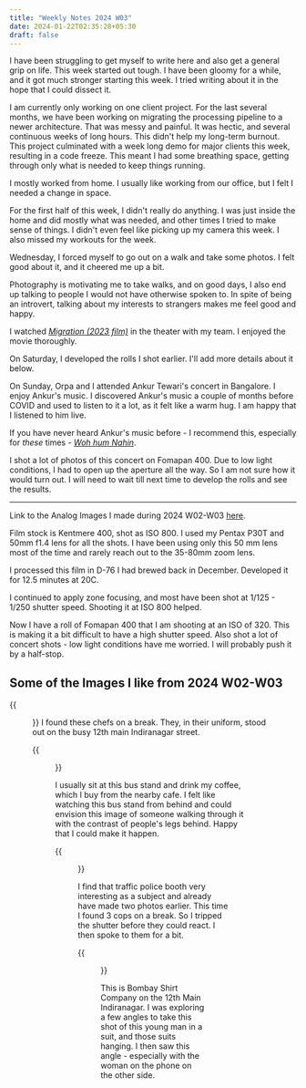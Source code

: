 ```yaml
---
title: "Weekly Notes 2024 W03"
date: 2024-01-22T02:35:28+05:30
draft: false
---
```


I have been struggling to get myself to write here and also get a general grip on life. This week started out tough. I have been gloomy for a while, and it got much stronger starting this week. I tried writing about it in the hope that I could dissect it.

I am currently only working on one client project. For the last several months, we have been working on migrating the processing pipeline to a newer architecture. That was messy and painful. It was hectic, and several continuous weeks of long hours. This didn't help my long-term burnout. This project culminated with a week long demo for major clients this week, resulting in a code freeze. This meant I had some breathing space, getting through only what is needed to keep things running.

I mostly worked from home. I usually like working from our office, but I felt I needed a change in space.

For the first half of this week, I didn't really do anything. I was just inside the home and did mostly what was needed, and other times I tried to make sense of things. I didn't even feel like picking up my camera this week. I also missed my workouts for the week.

Wednesday, I forced myself to go out on a walk and take some photos. I felt good about it, and it cheered me up a bit.

Photography is motivating me to take walks, and on good days, I also end up talking to people I would not have otherwise spoken to. In spite of being an introvert, talking about my interests to strangers makes me feel good and happy.

I watched [_Migration (2023 film)_](<https://en.wikipedia.org/wiki/Migration_(2023_film)>) in the theater with my team. I enjoyed the movie thoroughly.

On Saturday, I developed the rolls I shot earlier. I'll add more details about it below.

On Sunday, Orpa and I attended Ankur Tewari's concert in Bangalore. I enjoy Ankur's music. I discovered Ankur's music a couple of months before COVID and used to listen to it a lot, as it felt like a warm hug. I am happy that I listened to him live.

If you have never heard Ankur's music before - I recommend this, especially for _these_ times - [_Woh hum Nahin_](https://www.youtube.com/watch?v=p4uRBUgE7mk&ab_channel=AnkurTewari).

I shot a lot of photos of this concert on Fomapan 400. Due to low light conditions, I had to open up the aperture all the way. So I am not sure how it would turn out. I will need to wait till next time to develop the rolls and see the results.

---

Link to the Analog Images I made during 2024 W02-W03 [here](https://silverhalide.kernelanxiety.dev/#2024w02w03).

Film stock is Kentmere 400, shot as ISO 800. I used my Pentax P30T and 50mm f1.4 lens for all the shots. I have been using only this 50 mm lens most of the time and rarely reach out to the 35-80mm zoom lens.

I processed this film in D-76 I had brewed back in December. Developed it for 12.5 minutes at 20C.

I continued to apply zone focusing, and most have been shot at 1/125 - 1/250 shutter speed. Shooting it at ISO 800 helped.

Now I have a roll of Fomapan 400 that I am shooting at an ISO of 320. This is making it a bit difficult to have a high shutter speed. Also shot a lot of concert shots - low light conditions have me worried. I will probably push it by a half-stop.

## Some of the Images I like from 2024 W02-W03

{{<figure src="https://silverhalide.kernelanxiety.dev/photos/2024w02w03/original/2024-01-20_P30T_K400@800_D76_2024W02W03_IMG_6225.jpg">}}
I found these chefs on a break. They, in their uniform, stood out on the busy 12th main Indiranagar street.

{{<figure src="https://silverhalide.kernelanxiety.dev/photos/2024w02w03/original/2024-01-20_P30T_K400@800_D76_2024W02W03_IMG_6233.jpg">}}

I usually sit at this bus stand and drink my coffee, which I buy from the nearby cafe. I felt like watching this bus stand from behind and could envision this image of someone walking through it with the contrast of people's legs behind. Happy that I could make it happen.

{{<figure src="https://silverhalide.kernelanxiety.dev/photos/2024w02w03/original/2024-01-20_P30T_K400@800_D76_2024W02W03_IMG_6249.jpg">}}

I find that traffic police booth very interesting as a subject and already have made two photos earlier. This time I found 3 cops on a break. So I tripped the shutter before they could react. I then spoke to them for a bit.

{{<figure src="https://silverhalide.kernelanxiety.dev/photos/2024w02w03/original/2024-01-20_P30T_K400@800_D76_2024W02W03_IMG_6252.jpg">}}

This is Bombay Shirt Company on the 12th Main Indiranagar. I was exploring a few angles to take this shot of this young man in a suit, and those suits hanging. I then saw this angle - especially with the woman on the phone on the other side.

